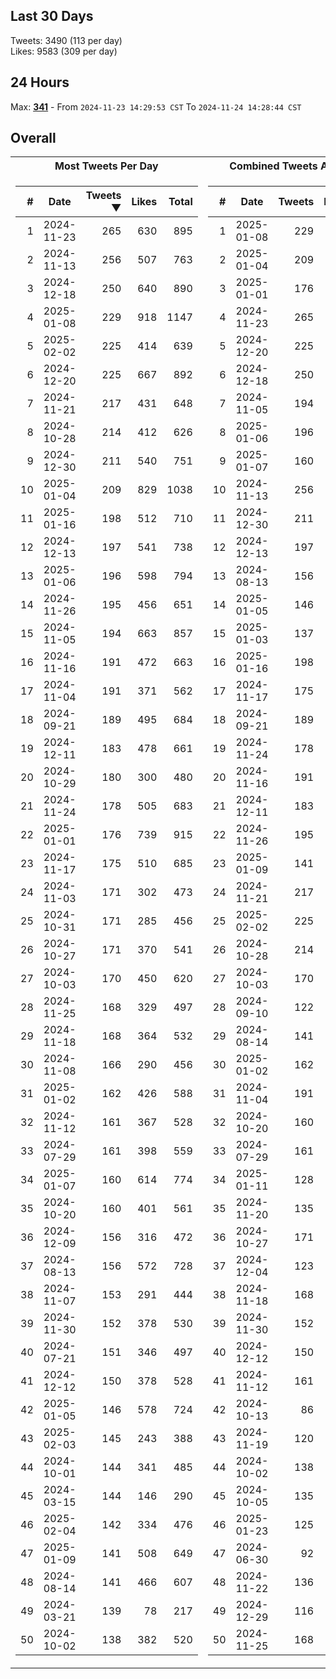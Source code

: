 ## Last 30 Days
Tweets: 3490 (113 per day)\
Likes: 9583 (309 per day)

## 24 Hours
Max: [**341**](../misc/most-tweets_24-hr.csv) - From `2024-11-23 14:29:53 CST` To `2024-11-24 14:28:44 CST`

## Overall
<table>
<tr><th>Most Tweets Per Day</th><th>Combined Tweets And Likes</th></tr><tr><td>


|#|Date|Tweets ▼|Likes|Total|
|--:|--|--:|--:|--:|
|1|2024-11-23|265|630|895|
|2|2024-11-13|256|507|763|
|3|2024-12-18|250|640|890|
|4|2025-01-08|229|918|1147|
|5|2025-02-02|225|414|639|
|6|2024-12-20|225|667|892|
|7|2024-11-21|217|431|648|
|8|2024-10-28|214|412|626|
|9|2024-12-30|211|540|751|
|10|2025-01-04|209|829|1038|
|11|2025-01-16|198|512|710|
|12|2024-12-13|197|541|738|
|13|2025-01-06|196|598|794|
|14|2024-11-26|195|456|651|
|15|2024-11-05|194|663|857|
|16|2024-11-16|191|472|663|
|17|2024-11-04|191|371|562|
|18|2024-09-21|189|495|684|
|19|2024-12-11|183|478|661|
|20|2024-10-29|180|300|480|
|21|2024-11-24|178|505|683|
|22|2025-01-01|176|739|915|
|23|2024-11-17|175|510|685|
|24|2024-11-03|171|302|473|
|25|2024-10-31|171|285|456|
|26|2024-10-27|171|370|541|
|27|2024-10-03|170|450|620|
|28|2024-11-25|168|329|497|
|29|2024-11-18|168|364|532|
|30|2024-11-08|166|290|456|
|31|2025-01-02|162|426|588|
|32|2024-11-12|161|367|528|
|33|2024-07-29|161|398|559|
|34|2025-01-07|160|614|774|
|35|2024-10-20|160|401|561|
|36|2024-12-09|156|316|472|
|37|2024-08-13|156|572|728|
|38|2024-11-07|153|291|444|
|39|2024-11-30|152|378|530|
|40|2024-07-21|151|346|497|
|41|2024-12-12|150|378|528|
|42|2025-01-05|146|578|724|
|43|2025-02-03|145|243|388|
|44|2024-10-01|144|341|485|
|45|2024-03-15|144|146|290|
|46|2025-02-04|142|334|476|
|47|2025-01-09|141|508|649|
|48|2024-08-14|141|466|607|
|49|2024-03-21|139|78|217|
|50|2024-10-02|138|382|520|

</td><td>


|#|Date|Tweets|Likes|Total ▼|
|--:|--|--:|--:|--:|
|1|2025-01-08|229|918|1147|
|2|2025-01-04|209|829|1038|
|3|2025-01-01|176|739|915|
|4|2024-11-23|265|630|895|
|5|2024-12-20|225|667|892|
|6|2024-12-18|250|640|890|
|7|2024-11-05|194|663|857|
|8|2025-01-06|196|598|794|
|9|2025-01-07|160|614|774|
|10|2024-11-13|256|507|763|
|11|2024-12-30|211|540|751|
|12|2024-12-13|197|541|738|
|13|2024-08-13|156|572|728|
|14|2025-01-05|146|578|724|
|15|2025-01-03|137|585|722|
|16|2025-01-16|198|512|710|
|17|2024-11-17|175|510|685|
|18|2024-09-21|189|495|684|
|19|2024-11-24|178|505|683|
|20|2024-11-16|191|472|663|
|21|2024-12-11|183|478|661|
|22|2024-11-26|195|456|651|
|23|2025-01-09|141|508|649|
|24|2024-11-21|217|431|648|
|25|2025-02-02|225|414|639|
|26|2024-10-28|214|412|626|
|27|2024-10-03|170|450|620|
|28|2024-09-10|122|495|617|
|29|2024-08-14|141|466|607|
|30|2025-01-02|162|426|588|
|31|2024-11-04|191|371|562|
|32|2024-10-20|160|401|561|
|33|2024-07-29|161|398|559|
|34|2025-01-11|128|426|554|
|35|2024-11-20|135|412|547|
|36|2024-10-27|171|370|541|
|37|2024-12-04|123|410|533|
|38|2024-11-18|168|364|532|
|39|2024-11-30|152|378|530|
|40|2024-12-12|150|378|528|
|41|2024-11-12|161|367|528|
|42|2024-10-13|86|438|524|
|43|2024-11-19|120|402|522|
|44|2024-10-02|138|382|520|
|45|2024-10-05|135|382|517|
|46|2025-01-23|125|385|510|
|47|2024-06-30|92|413|505|
|48|2024-11-22|136|363|499|
|49|2024-12-29|116|381|497|
|50|2024-11-25|168|329|497|

</td><tr>
</table>

